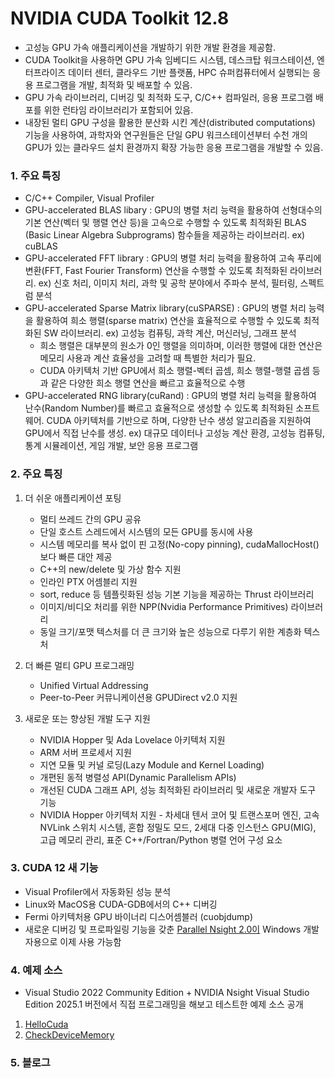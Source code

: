 # NVIDIA CUDA Toolkit 12.8 # 

  * 고성능 GPU 가속 애플리케이션을 개발하기 위한 개발 환경을 제공함.
  * CUDA Toolkit을 사용하면 GPU 가속 임베디드 시스템, 데스크탑 워크스테이션, 엔터프라이즈 데이터 센터, 클라우드 기반 플랫폼, HPC 슈퍼컴퓨터에서 실행되는 응용 프로그램을 개발, 최적화 및 배포할 수 있음.
  * GPU 가속 라이브러리, 디버깅 및 최적화 도구, C/C++ 컴파일러, 응용 프로그램 배포를 위한 런타임 라이브러리가 포함되어 있음.
  * 내장된 멀티 GPU 구성을 활용한 분산화 시킨 계산(distributed computations) 기능을 사용하여, 과학자와 연구원들은 단일 GPU 워크스테이션부터 수천 개의 GPU가 있는 클라우드 설치 환경까지 확장 가능한 응용 프로그램을 개발할 수 있음. 

### 1. 주요 특징 ###

  * C/C++ Compiler, Visual Profiler
  * GPU-accelerated BLAS libary : GPU의 병렬 처리 능력을 활용하여 선형대수의 기본 연산(벡터 및 행렬 연산 등)을 고속으로 수행할 수 있도록 최적화된 BLAS (Basic Linear Algebra Subprograms) 함수들을 제공하는 라이브러리. ex) cuBLAS
  * GPU-accelerated FFT library : GPU의 병렬 처리 능력을 활용하여 고속 푸리에 변환(FFT, Fast Fourier Transform) 연산을 수행할 수 있도록 최적화된 라이브러리. ex) 신호 처리, 이미지 처리, 과학 및 공학 분야에서 주파수 분석, 필터링, 스펙트럼 분석
  * GPU-accelerated Sparse Matrix library(cuSPARSE)  : GPU의 병렬 처리 능력을 활용하여 희소 행렬(sparse matrix) 연산을 효율적으로 수행할 수 있도록 최적화된 SW 라이브러리. ex) 고성능 컴퓨팅, 과학 계산, 머신러닝, 그래프 분석
     * 희소 행렬은 대부분의 원소가 0인 행렬을 의미하며, 이러한 행렬에 대한 연산은 메모리 사용과 계산 효율성을 고려할 때 특별한 처리가 필요.
     * CUDA 아키텍처 기반 GPU에서 희소 행렬-벡터 곱셈, 희소 행렬-행렬 곱셈 등과 같은 다양한 희소 행렬 연산을 빠르고 효율적으로 수행
 * GPU-accelerated RNG library(cuRand) : GPU의 병렬 처리 능력을 활용하여 난수(Random Number)를 빠르고 효율적으로 생성할 수 있도록 최적화된 소프트웨어. CUDA 아키텍처를 기반으로 하며, 다양한 난수 생성 알고리즘을 지원하여 GPU에서 직접 난수를 생성. ex) 대규모 데이터나 고성능 계산 환경, 고성능 컴퓨팅, 통계 시뮬레이션, 게임 개발, 보안 응용 프로그램

### 2. 주요 특징 ###

 1) 더 쉬운 애플리케이션 포팅
    * 멀티 쓰레드 간의 GPU 공유
    * 단일 호스트 스레드에서 시스템의 모든 GPU를 동시에 사용
    * 시스템 메모리를 복사 없이 핀 고정(No-copy pinning), cudaMallocHost()보다 빠른 대안 제공
    * C++의 new/delete 및 가상 함수 지원
    * 인라인 PTX 어셈블리 지원
    * sort, reduce 등 템플릿화된 성능 기본 기능을 제공하는 Thrust 라이브러리
    * 이미지/비디오 처리를 위한 NPP(Nvidia Performance Primitives) 라이브러리
    * 동일 크기/포맷 텍스처를 더 큰 크기와 높은 성능으로 다루기 위한 계층화 텍스처

 2) 더 빠른 멀티 GPU 프로그래밍
    * Unified Virtual Addressing
    * Peer-to-Peer 커뮤니케이션용 GPUDirect v2.0 지원

 3) 새로운 또는 향상된 개발 도구 지원
    * NVIDIA Hopper 및 Ada Lovelace 아키텍처 지원
    * ARM 서버 프로세서 지원
    * 지연 모듈 및 커널 로딩(Lazy Module and Kernel Loading)
    * 개편된 동적 병렬성 API(Dynamic Parallelism APIs)
    * 개선된 CUDA 그래프 API, 성능 최적화된 라이브러리 및 새로운 개발자 도구 기능
    * NVIDIA Hopper 아키텍처 지원 - 차세대 텐서 코어 및 트랜스포머 엔진, 고속 NVLink 스위치 시스템, 혼합 정밀도 모드, 2세대 다중 인스턴스 GPU(MIG), 고급 메모리 관리, 표준 C++/Fortran/Python 병렬 언어 구성 요소

### 3. CUDA 12 새 기능 ###

   * Visual Profiler에서 자동화된 성능 분석
   * Linux와 MacOS용 CUDA-GDB에서의 C++ 디버깅
   * Fermi 아키텍처용 GPU 바이너리 디스어셈블러 (cuobjdump)
   * 새로운 디버깅 및 프로파일링 기능을 갖춘 [Parallel Nsight 2.0이](https://developer.nvidia.com/nsight-visual-studio-edition) Windows 개발자용으로 이제 사용 가능함

### 4. 예제 소스 ###
   * Visual Studio 2022 Community Edition + NVIDIA Nsight Visual Studio Edition 2025.1 버전에서 직접 프로그래밍을 해보고 테스트한 예제 소스 공개

   1) [HelloCuda](https://github.com/synabreu/nvidia-note/tree/main/CudaWorkshop/HelloCuda)
   2) [CheckDeviceMemory](https://github.com/synabreu/nvidia-note/tree/main/CudaWorkshop/CheckDeviceMemory)


### 5. 블로그 ###

